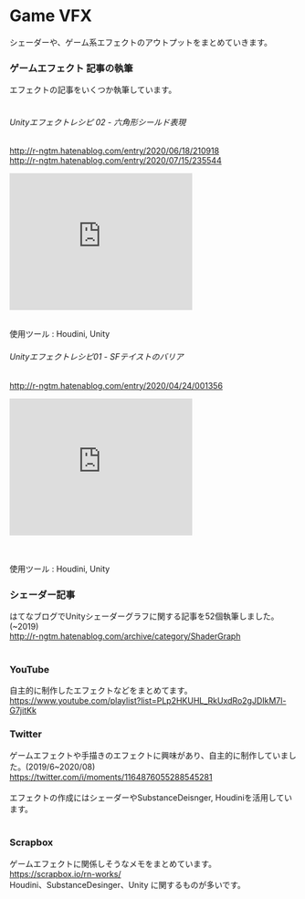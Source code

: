 # Game VFX
シェーダーや、ゲーム系エフェクトのアウトプットをまとめていきます。<br>

### ゲームエフェクト 記事の執筆
エフェクトの記事をいくつか執筆しています。<br>
<br>
 
###### Unityエフェクトレシピ 02 - 六角形シールド表現 
http://r-ngtm.hatenablog.com/entry/2020/06/18/210918<br>
http://r-ngtm.hatenablog.com/entry/2020/07/15/235544<br>
<iframe width="320" height="240"  src="https://www.youtube.com/embed/vTw1rseHxHE" 
frameborder="0" allow="autoplay; encrypted-media" allowfullscreen>]
</iframe><br>
<br>

使用ツール : Houdini, Unity<br>

###### Unityエフェクトレシピ01 - SFテイストのバリア
http://r-ngtm.hatenablog.com/entry/2020/04/24/001356<br>
<iframe width="320" height="240" src="https://www.youtube.com/embed/pZcUFZB5WaM" 
frameborder="0" allow="accelerometer; autoplay; encrypted-media; gyroscope; picture-in-picture" allowfullscreen>
</iframe><br>
<br><br>

使用ツール : Houdini, Unity<br>

### シェーダー記事
はてなブログでUnityシェーダーグラフに関する記事を52個執筆しました。(~2019)<br>
http://r-ngtm.hatenablog.com/archive/category/ShaderGraph<br>
<br>

### YouTube
自主的に制作したエフェクトなどをまとめてます。<br>
https://www.youtube.com/playlist?list=PLp2HKUHL_RkUxdRo2gJDIkM7l-G7jitKk
<br>

### Twitter
ゲームエフェクトや手描きのエフェクトに興味があり、自主的に制作していました。(2019/6~2020/08)<br>
https://twitter.com/i/moments/1164876055288545281<br>
<br>
エフェクトの作成にはシェーダーやSubstanceDeisnger, Houdiniを活用しています。<br>
<br>

### Scrapbox
ゲームエフェクトに関係しそうなメモをまとめています。<br>
https://scrapbox.io/rn-works/<br>
Houdini、SubstanceDesinger、Unity に関するものが多いです。<br>
<br>